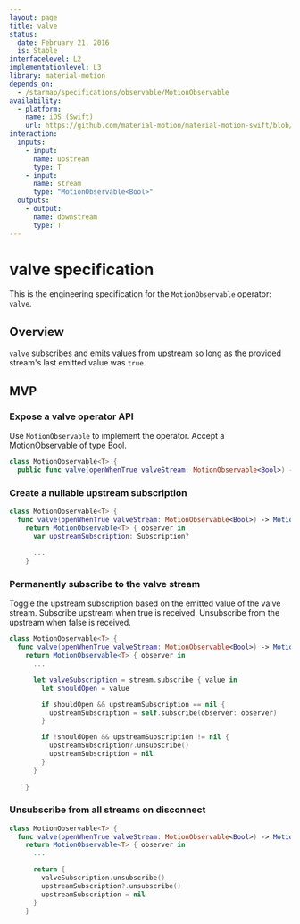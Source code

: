 ```yaml
---
layout: page
title: valve
status:
  date: February 21, 2016
  is: Stable
interfacelevel: L2
implementationlevel: L3
library: material-motion
depends_on:
  - /starmap/specifications/observable/MotionObservable
availability:
  - platform:
    name: iOS (Swift)
    url: https://github.com/material-motion/material-motion-swift/blob/develop/src/operators/valve.swift
interaction:
  inputs:
    - input:
      name: upstream
      type: T
    - input:
      name: stream
      type: "MotionObservable<Bool>"
  outputs:
    - output:
      name: downstream
      type: T
---
```


# valve specification

This is the engineering specification for the `MotionObservable` operator: `valve`.

## Overview

`valve` subscribes and emits values from upstream so long as the provided stream's last emitted
value was `true`.

## MVP

### Expose a valve operator API

Use `MotionObservable` to implement the operator. Accept a MotionObservable of type Bool.

```swift
class MotionObservable<T> {
  public func valve(openWhenTrue valveStream: MotionObservable<Bool>) -> MotionObservable<T>
```

### Create a nullable upstream subscription

```swift
class MotionObservable<T> {
  func valve(openWhenTrue valveStream: MotionObservable<Bool>) -> MotionObservable<T>
    return MotionObservable<T> { observer in
      var upstreamSubscription: Subscription?
      
      ...
    }
```

### Permanently subscribe to the valve stream

Toggle the upstream subscription based on the emitted value of the valve stream. Subscribe upstream
when true is received. Unsubscribe from the upstream when false is received.

```swift
class MotionObservable<T> {
  func valve(openWhenTrue valveStream: MotionObservable<Bool>) -> MotionObservable<T>
    return MotionObservable<T> { observer in
      ...

      let valveSubscription = stream.subscribe { value in
        let shouldOpen = value

        if shouldOpen && upstreamSubscription == nil {
          upstreamSubscription = self.subscribe(observer: observer)
        }

        if !shouldOpen && upstreamSubscription != nil {
          upstreamSubscription?.unsubscribe()
          upstreamSubscription = nil
        }
      }
      
    }
```

### Unsubscribe from all streams on disconnect

```swift
class MotionObservable<T> {
  func valve(openWhenTrue valveStream: MotionObservable<Bool>) -> MotionObservable<T>
    return MotionObservable<T> { observer in
      ...

      return {
        valveSubscription.unsubscribe()
        upstreamSubscription?.unsubscribe()
        upstreamSubscription = nil
      }
    }
```
